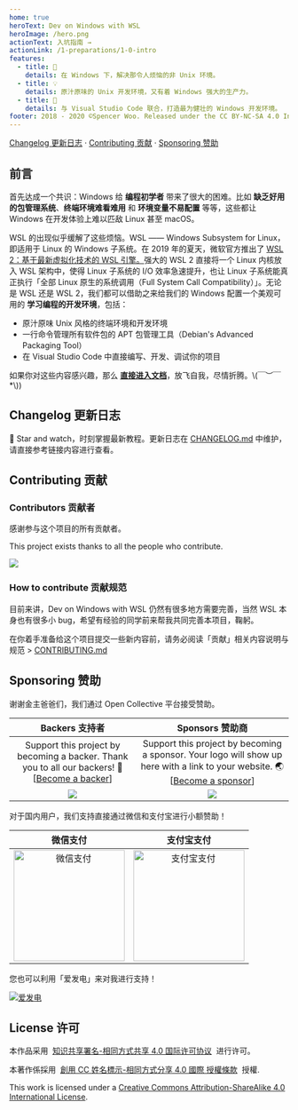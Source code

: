 ```yaml
---
home: true
heroText: Dev on Windows with WSL
heroImage: /hero.png
actionText: 入坑指南 →
actionLink: /1-preparations/1-0-intro
features:
  - title: 🍳
    details: 在 Windows 下，解决那令人烦恼的非 Unix 环境。
  - title: 💡
    details: 原汁原味的 Unix 开发环境，又有着 Windows 强大的生产力。
  - title: 🎉
    details: 与 Visual Studio Code 联合，打造最为健壮的 Windows 开发环境。
footer: 2018 - 2020 ©Spencer Woo. Released under the CC BY-NC-SA 4.0 International License.
---
```


[Changelog 更新日志](#changelog-更新日志) · [Contributing 贡献](#contributing-贡献) · [Sponsoring 赞助](#sponsoring-赞助)

## 前言

首先达成一个共识：Windows 给 **编程初学者** 带来了很大的困难。比如 **缺乏好用的包管理系统**、**终端环境难看难用** 和 **环境变量不易配置** 等等，这些都让 Windows 在开发体验上难以匹敌 Linux 甚至 macOS。

WSL 的出现似乎缓解了这些烦恼。WSL —— Windows Subsystem for Linux，即适用于 Linux 的 Windows 子系统。在 2019 年的夏天，微软官方推出了 [WSL 2：基于最新虚拟化技术的 WSL 引擎。](https://docs.microsoft.com/en-us/windows/wsl/wsl2-about)强大的 WSL 2 直接将一个 Linux 内核放入 WSL 架构中，使得 Linux 子系统的 I/O 效率急速提升，也让 Linux 子系统能真正执行「全部 Linux 原生的系统调用（Full System Call Compatibility）」。无论是 WSL 还是 WSL 2，我们都可以借助之来给我们的 Windows 配置一个美观可用的 **学习编程的开发环境**，包括：

- 原汁原味 Unix 风格的终端环境和开发环境
- 一行命令管理所有软件包的 APT 包管理工具（Debian's Advanced Packaging Tool）
- 在 Visual Studio Code 中直接编写、开发、调试你的项目

如果你对这些内容感兴趣，那么 [**直接进入文档**](https://dowww.spencerwoo.com/)，放飞自我，尽情折腾。\\(￣︶￣\*\\))

## Changelog 更新日志

🌟 Star and watch，时刻掌握最新教程。更新日志在 [CHANGELOG.md](https://github.com/spencerwooo/dowww/blob/master/CHANGELOG.md) 中维护，请直接参考链接内容进行查看。

## Contributing 贡献

### Contributors 贡献者

感谢参与这个项目的所有贡献者。

This project exists thanks to all the people who contribute.

<a href="https://github.com/spencerwooo/dowww/graphs/contributors"><img src="https://opencollective.com/dowww/contributors.svg?button=false" /></a>

### How to contribute 贡献规范

目前来讲，Dev on Windows with WSL 仍然有很多地方需要完善，当然 WSL 本身也有很多小 bug，希望有经验的同学前来帮我共同完善本项目，鞠躬。

在你着手准备给这个项目提交一些新内容前，请务必阅读「贡献」相关内容说明与规范 > [CONTRIBUTING.md](https://github.com/spencerwooo/dowww/blob/master/.github/CONTRIBUTING.md)

## Sponsoring 赞助

谢谢金主爸爸们，我们通过 Open Collective 平台接受赞助。

|                                                              Backers 支持者                                                              |                                                                            Sponsors 赞助商                                                                             |
| :--------------------------------------------------------------------------------------------------------------------------------------: | :--------------------------------------------------------------------------------------------------------------------------------------------------------------------: |
| Support this project by becoming a backer. Thank you to all our backers! 🙏 [[Become a backer](https://opencollective.com/dowww#backer)] | Support this project by becoming a sponsor. Your logo will show up here with a link to your website. 🌏 [[Become a sponsor](https://opencollective.com/dowww#sponsor)] |
|     <a href="https://opencollective.com/dowww#backers" target="_blank"><img src="https://opencollective.com/dowww/backers.svg"></a>      |           <a href="https://opencollective.com/dowww/sponsor/0/website" target="_blank"><img src="https://opencollective.com/dowww/sponsor/0/avatar.svg"></a>           |

对于国内用户，我们支持直接通过微信和支付宝进行小额赞助！

|                                         微信支付                                         |                                          支付宝支付                                          |
| :--------------------------------------------------------------------------------------: | :------------------------------------------------------------------------------------------: |
| <img src="https://i.loli.net/2018/03/13/5aa7ae214b63f.jpg" alt="微信支付" width="200px"> | <img src="https://i.loli.net/2020/03/26/f2GT6StAchgqea4.png" alt="支付宝支付" width="200px"> |

您也可以利用「爱发电」来对我进行支持！

[![爱发电](https://img.shields.io/badge/%E7%88%B1%E5%8F%91%E7%94%B5-@SpencerWoo-946ce6?labelColor=24292e&style=for-the-badge)](https://afdian.net/@spencerwoo)

## License 许可

本作品采用  [知识共享署名-相同方式共享 4.0 国际许可协议](https://creativecommons.org/licenses/by-sa/4.0/)  进行许可。

本著作係採用  [創用 CC 姓名標示-相同方式分享 4.0 國際 授權條款](https://creativecommons.org/licenses/by-sa/4.0/)  授權.

This work is licensed under a [Creative Commons Attribution-ShareAlike 4.0 International License](http://creativecommons.org/licenses/by-sa/4.0/).
